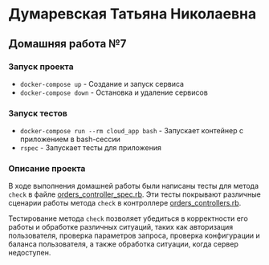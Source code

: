 # Думаревская Татьяна Николаевна 

## Домашняя работа №7

### Запуск проекта 
- `docker-compose up` - Создание и запуск сервиса
- `docker-compose down` - Остановка и удаление сервисов

### Запуск тестов
- `docker-compose run --rm cloud_app bash` - Запускает контейнер с приложением в bash-сессии
- `rspec` - Запускает тесты для приложения

### Описание проекта 
В ходе выполнения домашней работы были написаны тесты для метода `check` в файле [orders_controller_spec.rb](spec/controllers/orders_controller_spec.rb). Эти тесты покрывают различные сценарии работы метода `check` в контроллере [orders_controllers.rb](app/controllers/orders_controller.rb).

Тестирование метода `check` позволяет убедиться в корректности его работы и обработке различных ситуаций, таких как авторизация пользователя, проверка параметров запроса, проверка конфигурации и баланса пользователя, а также обработка ситуации, когда сервер недоступен.
